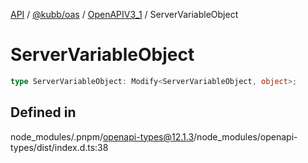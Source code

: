 [API](../../../../../packages.md) / [@kubb/oas](../../../index.md) / [OpenAPIV3\_1](../index.md) / ServerVariableObject

# ServerVariableObject

```ts
type ServerVariableObject: Modify<ServerVariableObject, object>;
```

## Defined in

node\_modules/.pnpm/openapi-types@12.1.3/node\_modules/openapi-types/dist/index.d.ts:38
